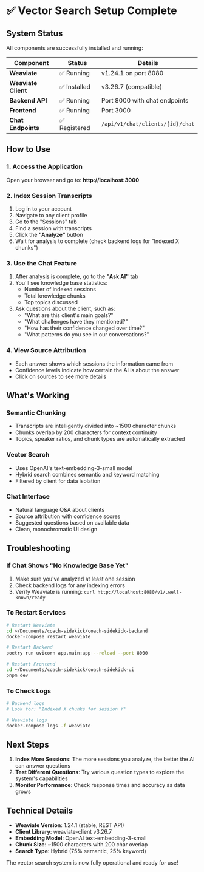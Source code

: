 # ✅ Vector Search Setup Complete

## System Status

All components are successfully installed and running:

| Component | Status | Details |
|-----------|--------|---------|
| **Weaviate** | ✅ Running | v1.24.1 on port 8080 |
| **Weaviate Client** | ✅ Installed | v3.26.7 (compatible) |
| **Backend API** | ✅ Running | Port 8000 with chat endpoints |
| **Frontend** | ✅ Running | Port 3000 |
| **Chat Endpoints** | ✅ Registered | `/api/v1/chat/clients/{id}/chat` |

## How to Use

### 1. Access the Application
Open your browser and go to: **http://localhost:3000**

### 2. Index Session Transcripts
1. Log in to your account
2. Navigate to any client profile
3. Go to the "Sessions" tab
4. Find a session with transcripts
5. Click the **"Analyze"** button
6. Wait for analysis to complete (check backend logs for "Indexed X chunks")

### 3. Use the Chat Feature
1. After analysis is complete, go to the **"Ask AI"** tab
2. You'll see knowledge base statistics:
   - Number of indexed sessions
   - Total knowledge chunks
   - Top topics discussed
3. Ask questions about the client, such as:
   - "What are this client's main goals?"
   - "What challenges have they mentioned?"
   - "How has their confidence changed over time?"
   - "What patterns do you see in our conversations?"

### 4. View Source Attribution
- Each answer shows which sessions the information came from
- Confidence levels indicate how certain the AI is about the answer
- Click on sources to see more details

## What's Working

### Semantic Chunking
- Transcripts are intelligently divided into ~1500 character chunks
- Chunks overlap by 200 characters for context continuity
- Topics, speaker ratios, and chunk types are automatically extracted

### Vector Search
- Uses OpenAI's text-embedding-3-small model
- Hybrid search combines semantic and keyword matching
- Filtered by client for data isolation

### Chat Interface
- Natural language Q&A about clients
- Source attribution with confidence scores
- Suggested questions based on available data
- Clean, monochromatic UI design

## Troubleshooting

### If Chat Shows "No Knowledge Base Yet"
1. Make sure you've analyzed at least one session
2. Check backend logs for any indexing errors
3. Verify Weaviate is running: `curl http://localhost:8080/v1/.well-known/ready`

### To Restart Services
```bash
# Restart Weaviate
cd ~/Documents/coach-sidekick/coach-sidekick-backend
docker-compose restart weaviate

# Restart Backend
poetry run uvicorn app.main:app --reload --port 8000

# Restart Frontend
cd ~/Documents/coach-sidekick/coach-sidekick-ui
pnpm dev
```

### To Check Logs
```bash
# Backend logs
# Look for: "Indexed X chunks for session Y"

# Weaviate logs
docker-compose logs -f weaviate
```

## Next Steps

1. **Index More Sessions**: The more sessions you analyze, the better the AI can answer questions
2. **Test Different Questions**: Try various question types to explore the system's capabilities
3. **Monitor Performance**: Check response times and accuracy as data grows

## Technical Details

- **Weaviate Version**: 1.24.1 (stable, REST API)
- **Client Library**: weaviate-client v3.26.7
- **Embedding Model**: OpenAI text-embedding-3-small
- **Chunk Size**: ~1500 characters with 200 char overlap
- **Search Type**: Hybrid (75% semantic, 25% keyword)

The vector search system is now fully operational and ready for use!